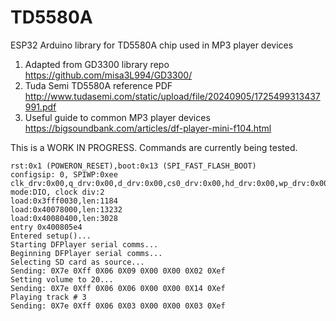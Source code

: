 # TD5580A
ESP32 Arduino library for TD5580A chip used in MP3 player devices

1. Adapted from GD3300 library repo https://github.com/misa3L994/GD3300/
2. Tuda Semi TD5580A reference PDF  http://www.tudasemi.com/static/upload/file/20240905/1725499313437991.pdf
3. Useful guide to common MP3 player devices  https://bigsoundbank.com/articles/df-player-mini-f104.html

This is a WORK IN PROGRESS.  Commands are currently being tested. 

```
rst:0x1 (POWERON_RESET),boot:0x13 (SPI_FAST_FLASH_BOOT)
configsip: 0, SPIWP:0xee
clk_drv:0x00,q_drv:0x00,d_drv:0x00,cs0_drv:0x00,hd_drv:0x00,wp_drv:0x00
mode:DIO, clock div:2
load:0x3fff0030,len:1184
load:0x40078000,len:13232
load:0x40080400,len:3028
entry 0x400805e4
Entered setup()...
Starting DFPlayer serial comms...
Beginning DFPlayer serial comms...
Selecting SD card as source...
Sending: 0X7e 0Xff 0X06 0X09 0X00 0X00 0X02 0Xef
Setting volume to 20...
Sending: 0X7e 0Xff 0X06 0X06 0X00 0X00 0X14 0Xef
Playing track # 3
Sending: 0X7e 0Xff 0X06 0X03 0X00 0X00 0X03 0Xef
```

